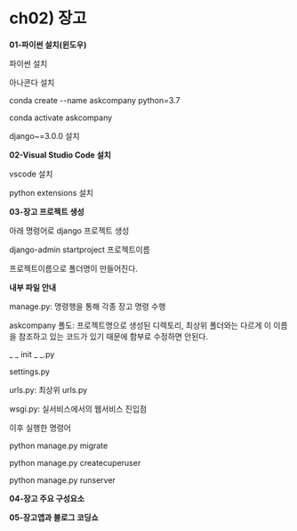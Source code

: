 # ch02) 장고
**01-파이썬 설치(윈도우)**

파이썬 설치

아나콘다 설치

conda create --name askcompany python=3.7

conda activate askcompany

django~=3.0.0 설치



**02-Visual Studio Code 설치**

vscode 설치

python extensions 설치



**03-장고 프로젝트 생성**

아래 명령어로 django 프로젝트 생성

django-admin startproject 프로젝트이름



프로젝트이름으로 폴더명이 만들어진다.

**내부 파일 안내**

manage.py: 명령행을 통해 각종 장고 명령 수행

askcompany 폴도: 프로젝트명으로 생성된 디렉토리, 최상위 폴더와는 다르게 이 이름을 참조하고 있는 코드가 있기 때문에 함부로 수정하면 안된다.

_ _ init _ _.py

settings.py

urls.py: 최상위 urls.py

wsgi.py: 실서비스에서의 웹서비스 진입점



이후 실행한 명령어

python manage.py migrate

python manage.py createcuperuser

python manage.py runserver



**04-장고 주요 구성요소**





**05-장고앱과 블로그 코딩쇼**



